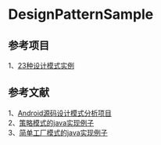 # DesignPatternSample    

## 参考项目
1、[23种设计模式实例](https://github.com/halibobo/DesignPattern)    

## 参考文献    
1、[Android源码设计模式分析项目](https://github.com/simple-android-framework-exchange/android_design_patterns_analysis)     
2、[策略模式的java实现例子](https://blog.csdn.net/pnjlc/article/details/52679339)     
3、[简单工厂模式的java实现例子](https://blog.csdn.net/pnjlc/article/details/52671310)      
